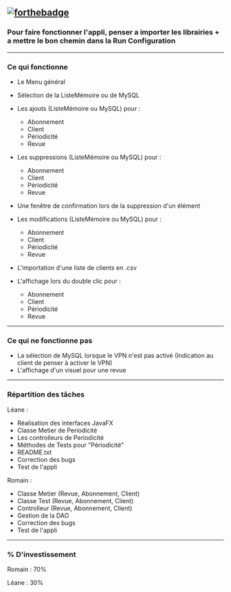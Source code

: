 [![forthebadge](https://forthebadge.com/images/badges/made-with-java.svg)](https://forthebadge.com)
----------
### Pour faire fonctionner l'appli, penser a importer les librairies + a mettre le bon chemin dans la Run Configuration
----------

### Ce qui fonctionne

- Le Menu général

- Sélection de la ListeMémoire ou de MySQL

- Les ajouts (ListeMémoire ou MySQL) pour :
  - Abonnement
  - Client
  - Périodicité
  - Revue

- Les suppressions (ListeMémoire ou MySQL) pour :
  - Abonnement
  - Client
  - Périodicité
  - Revue

- Une fenêtre de confirmation lors de la suppression d'un élément

- Les modifications (ListeMémoire ou MySQL) pour :
  - Abonnement
  - Client
  - Périodicité
  - Revue

- L'importation d'une liste de clients en .csv

- L'affichage lors du double clic pour : 
  - Abonnement
  - Client
  - Périodicité
  - Revue

----------

### Ce qui ne fonctionne pas

- La sélection de MySQL lorsque le VPN n'est pas activé (Indication au client de penser à activer le VPN)
- L'affichage d'un visuel pour une revue

----------

### Répartition des tâches

Léane : 
- Réalisation des interfaces JavaFX
- Classe Metier de Periodicité
- Les controlleurs de Periodicité
- Méthodes de Tests pour "Périodicité"
- README.txt
- Correction des bugs
- Test de l'appli

Romain : 
- Classe Metier (Revue, Abonnement, Client)
- Classe Test (Revue, Abonnement, Client)
- Controlleur (Revue, Abonnement, Client)
- Gestion de la DAO
- Correction des bugs
- Test de l'appli
----------

### % D'investissement

Romain : 70% 

Léane : 30%
